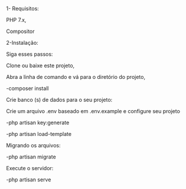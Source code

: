 1- Requisitos:

PHP 7.x,

Compositor

2-Instalação:

Siga esses passos:

Clone ou baixe este projeto,

Abra a linha de comando e vá para o diretório do projeto,

-composer install

Crie banco (s) de dados para o seu projeto:

Crie um arquivo .env baseado em .env.example e configure seu projeto

-php artisan key:generate

-php artisan load-template

Migrando os arquivos:

-php artisan migrate

Execute o servidor: 

-php artisan serve
